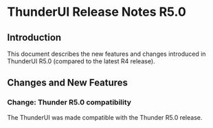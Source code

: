 # ThunderUI Release Notes R5.0

## Introduction

This document describes the new features and changes introduced in ThunderUI R5.0 (compared to the latest R4 release).


##  Changes and New Features

### Change: Thunder R5.0 compatibility

The ThunderUI was made compatible with the Thunder R5.0 release.